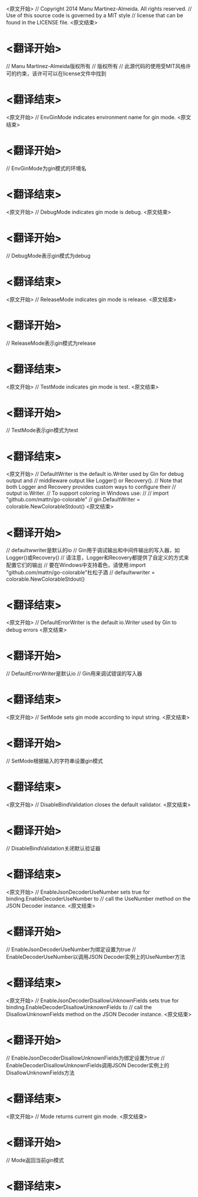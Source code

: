 
<原文开始>
// Copyright 2014 Manu Martinez-Almeida. All rights reserved.
// Use of this source code is governed by a MIT style
// license that can be found in the LICENSE file.
<原文结束>

# <翻译开始>
// Manu Martinez-Almeida版权所有
// 版权所有
// 此源代码的使用受MIT风格许可的约束，该许可可以在license文件中找到
# <翻译结束>


<原文开始>
// EnvGinMode indicates environment name for gin mode.
<原文结束>

# <翻译开始>
// EnvGinMode为gin模式的环境名
# <翻译结束>


<原文开始>
	// DebugMode indicates gin mode is debug.
<原文结束>

# <翻译开始>
// DebugMode表示gin模式为debug
# <翻译结束>


<原文开始>
	// ReleaseMode indicates gin mode is release.
<原文结束>

# <翻译开始>
// ReleaseMode表示gin模式为release
# <翻译结束>


<原文开始>
	// TestMode indicates gin mode is test.
<原文结束>

# <翻译开始>
// TestMode表示gin模式为test
# <翻译结束>


<原文开始>
// DefaultWriter is the default io.Writer used by Gin for debug output and
// middleware output like Logger() or Recovery().
// Note that both Logger and Recovery provides custom ways to configure their
// output io.Writer.
// To support coloring in Windows use:
//
//	import "github.com/mattn/go-colorable"
//	gin.DefaultWriter = colorable.NewColorableStdout()
<原文结束>

# <翻译开始>
// defaultwwriter是默认的io
// Gin用于调试输出和中间件输出的写入器，如Logger()或Recovery()
// 请注意，Logger和Recovery都提供了自定义的方式来配置它们的输出
// 要在Windows中支持着色，请使用:import "github.com/mattn/go-colorable"杜松子酒
// defaultwwriter = colorable.NewColorableStdout()
# <翻译结束>


<原文开始>
// DefaultErrorWriter is the default io.Writer used by Gin to debug errors
<原文结束>

# <翻译开始>
// DefaultErrorWriter是默认io
// Gin用来调试错误的写入器
# <翻译结束>


<原文开始>
// SetMode sets gin mode according to input string.
<原文结束>

# <翻译开始>
// SetMode根据输入的字符串设置gin模式
# <翻译结束>


<原文开始>
// DisableBindValidation closes the default validator.
<原文结束>

# <翻译开始>
// DisableBindValidation关闭默认验证器
# <翻译结束>


<原文开始>
// EnableJsonDecoderUseNumber sets true for binding.EnableDecoderUseNumber to
// call the UseNumber method on the JSON Decoder instance.
<原文结束>

# <翻译开始>
// EnableJsonDecoderUseNumber为绑定设置为true
// EnableDecoderUseNumber以调用JSON Decoder实例上的UseNumber方法
# <翻译结束>


<原文开始>
// EnableJsonDecoderDisallowUnknownFields sets true for binding.EnableDecoderDisallowUnknownFields to
// call the DisallowUnknownFields method on the JSON Decoder instance.
<原文结束>

# <翻译开始>
// EnableJsonDecoderDisallowUnknownFields为绑定设置为true
// EnableDecoderDisallowUnknownFields调用JSON Decoder实例上的DisallowUnknownFields方法
# <翻译结束>


<原文开始>
// Mode returns current gin mode.
<原文结束>

# <翻译开始>
// Mode返回当前gin模式
# <翻译结束>

